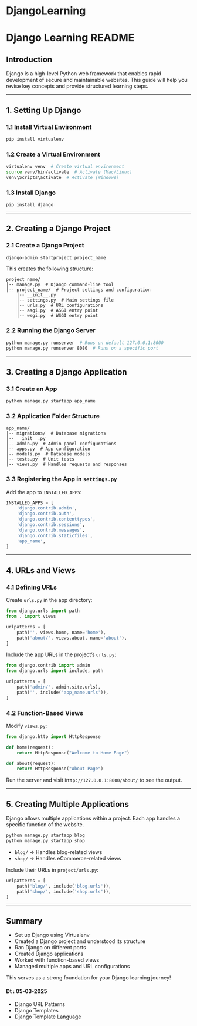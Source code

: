 # DjangoLearning

# Django Learning README

## Introduction
Django is a high-level Python web framework that enables rapid development of secure and maintainable websites. This guide will help you revise key concepts and provide structured learning steps.

---

## 1. Setting Up Django
### 1.1 Install Virtual Environment
```sh
pip install virtualenv
```

### 1.2 Create a Virtual Environment
```sh
virtualenv venv  # Create virtual environment
source venv/bin/activate  # Activate (Mac/Linux)
venv\Scripts\activate  # Activate (Windows)
```

### 1.3 Install Django
```sh
pip install django
```

---

## 2. Creating a Django Project
### 2.1 Create a Django Project
```sh
django-admin startproject project_name
```
This creates the following structure:
```
project_name/
│-- manage.py  # Django command-line tool
│-- project_name/  # Project settings and configuration
    │-- __init__.py
    │-- settings.py  # Main settings file
    │-- urls.py  # URL configurations
    │-- asgi.py  # ASGI entry point
    │-- wsgi.py  # WSGI entry point
```

### 2.2 Running the Django Server
```sh
python manage.py runserver  # Runs on default 127.0.0.1:8000
python manage.py runserver 8080  # Runs on a specific port
```

---

## 3. Creating a Django Application
### 3.1 Create an App
```sh
python manage.py startapp app_name
```

### 3.2 Application Folder Structure
```
app_name/
│-- migrations/  # Database migrations
│-- __init__.py
│-- admin.py  # Admin panel configurations
│-- apps.py  # App configuration
│-- models.py  # Database models
│-- tests.py  # Unit tests
│-- views.py  # Handles requests and responses
```

### 3.3 Registering the App in `settings.py`
Add the app to `INSTALLED_APPS`:
```python
INSTALLED_APPS = [
    'django.contrib.admin',
    'django.contrib.auth',
    'django.contrib.contenttypes',
    'django.contrib.sessions',
    'django.contrib.messages',
    'django.contrib.staticfiles',
    'app_name',
]
```

---

## 4. URLs and Views
### 4.1 Defining URLs
Create `urls.py` in the app directory:
```python
from django.urls import path
from . import views

urlpatterns = [
    path('', views.home, name='home'),
    path('about/', views.about, name='about'),
]
```

Include the app URLs in the project’s `urls.py`:
```python
from django.contrib import admin
from django.urls import include, path

urlpatterns = [
    path('admin/', admin.site.urls),
    path('', include('app_name.urls')),
]
```

### 4.2 Function-Based Views
Modify `views.py`:
```python
from django.http import HttpResponse

def home(request):
    return HttpResponse("Welcome to Home Page")

def about(request):
    return HttpResponse("About Page")
```

Run the server and visit `http://127.0.0.1:8000/about/` to see the output.

---

## 5. Creating Multiple Applications
Django allows multiple applications within a project. Each app handles a specific function of the website.
```sh
python manage.py startapp blog
python manage.py startapp shop
```
- `blog/` → Handles blog-related views
- `shop/` → Handles eCommerce-related views

Include their URLs in `project/urls.py`:
```python
urlpatterns = [
    path('blog/', include('blog.urls')),
    path('shop/', include('shop.urls')),
]
```

---

## Summary
- Set up Django using Virtualenv
- Created a Django project and understood its structure
- Ran Django on different ports
- Created Django applications
- Worked with function-based views
- Managed multiple apps and URL configurations

This serves as a strong foundation for your Django learning journey!


#### Dt : 05-03-2025
- Django URL Patterns
- Django Templates
- Django Template Language